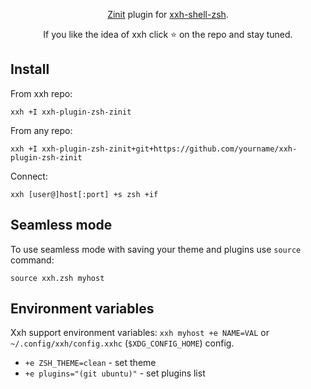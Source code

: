 <p align="center">  
<a href="https://github.com/zdharma/zinit/">Zinit</a> plugin for <a href="github.com/xxh/xxh-shell-zsh">xxh-shell-zsh</a>.
</p>

<p align="center">  
If you like the idea of xxh click ⭐ on the repo and stay tuned.
</p>

## Install
From xxh repo:
```
xxh +I xxh-plugin-zsh-zinit
```
From any repo:
```
xxh +I xxh-plugin-zsh-zinit+git+https://github.com/yourname/xxh-plugin-zsh-zinit
```    
Connect:
```
xxh [user@]host[:port] +s zsh +if
```

## Seamless mode
To use seamless mode with saving your theme and plugins use `source` command: 
```
source xxh.zsh myhost
```

## Environment variables

Xxh support environment variables: `xxh myhost +e NAME=VAL` or `~/.config/xxh/config.xxhc` (`$XDG_CONFIG_HOME`) config.

* `+e ZSH_THEME=clean` - set theme
* `+e plugins="(git ubuntu)"` - set plugins list

